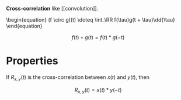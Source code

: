 **Cross-correlation** like [[convolution]].

\begin{equation}
(f \circ g)(t) \doteq \int_\RR f(\tau)g(t + \tau)\dd{\tau}
\end{equation}

$$
f(t) \circ g(t) = f(t) * g(-t)
$$

# Properties

If $R_{x,y}(t)$ is the cross-correlation between $x(t)$ and $y(t)$, then

$$
R_{x,y}(t) = x(t) * y(-t)
$$
